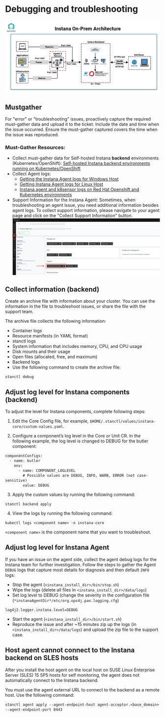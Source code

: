 # Debugging and troubleshooting
![Instana On-Prem Architecture](https://github.com/sanjitc/Cloud-Pak-for-Data/blob/main/images/Instana-On-Prem-Architecture.png)

## Mustgather
For "error" or "troubleshooting" issues, proactively capture the required must-gather data and upload it to the ticket.
Include the date and time when the issue occurred. Ensure the must-gather captured covers the time when the issue was reproduced.

### Must-Gather Resources:
- Collect must-gather data for Self-hosted Instana **backend** environments (Kubernetes/OpenShift):
  [Self-hosted Instana backend environments running on Kubernetes/OpenShift](https://www.ibm.com/support/pages/how-collect-instana-doc-self-hosted-instana-backend-environments-kubernetesopenshift)
- Collect Agent logs:
  - [Getting the Instana Agent logs for Windows Host](https://www.ibm.com/support/pages/node/7015761)
  - [Getting Instana Agent logs for Linux Host](https://www.ibm.com/support/pages/node/7024752)
  - [Instana agent and k8sensor logs on Red Hat Openshift and Kubernetes environments](https://www.ibm.com/support/pages/node/6823809)
- Support Information for the Instana Agent:
  Sometimes, when troubleshooting an agent issue, you need additional information besides agent logs. To collect support information, please navigate to your agent page and click on the "Collect Support Information" button.
![Collect Support Information for the Instana Agent](https://github.com/sanjitc/Cloud-Pak-for-Data/blob/main/images/Collect_Support_Information.png)  

## Collect information (**backend**)
Create an archive file with information about your cluster. You can use the information in the file to troubleshoot issues, or share the file with the support team.

The archive file collects the following information:

- Container logs
- Resource manifests (in YAML format)
- stanctl logs
- System information that includes memory, CPU, and CPU usage
- Disk mounts and their usage
- Open files (allocated, free, and maximum)
- Backend logs
- Use the following command to create the archive file:
```
stanctl debug
```

## Adjust log level for Instana components (**backend**)
To adjust the level for Instana components, complete following steps:

1. Edit the Core Config file, for example, `$HOME/.stanctl/values/instana-core/custom-values.yaml`.

2. Configure a component’s log level in the Core or Unit CR. In the following example, the log level is changed to DEBUG for the butler component:
```
componentConfigs:
  - name: butler
    env:
      - name: COMPONENT_LOGLEVEL
        # Possible values are DEBUG, INFO, WARN, ERROR (not case-sensitive)
        value: DEBUG
```
3. Apply the custom values by running the following command:
```
stanctl backend apply
```

4. View the logs by running the following command:
```
kubectl logs <component name> -n instana-core
```

`<component name>` is the component name that you want to troubleshoot.

## Adjust log level for Instana Agent
If you have an issue on the agent side, collect the agent debug logs for the Instana team for further investigation.
Follow the steps to gather the Agent `DEBUG` logs that capture most details for diagnosis and then default `INFO` logs:
- Stop the agent (`<instana_install_dir>/bin/stop.sh`)
- Wipe the logs (delete all files in `<instana_install_dir>/data/logs`)
- Set log level to DEBUG (change the severity in the configuration file (`*instanaAgentDir*/etc/org.ops4j.pax.logging.cfg`)
```
log4j2.logger.instana.level=DEBUG
```
- Start the agent (`<instana_install_dir>/bin/start.sh`)
- Reproduce the issue and after ~15 minutes zip up the logs (in `<instana_install_dir>/data/logs`) and upload the zip file to the support case.

## Host agent cannot connect to the Instana backend on SLES hosts
After you install the host agent on the local host on SUSE Linux Enterprise Server (SLES) 15 SP5 hosts for self monitoring, the agent does not automatically connect to the Instana backend.

You must use the agent external URL to connect to the backend as a remote host. Use the following command:
```
stanctl agent apply --agent-endpoint-host agent-acceptor.<base_domain> --agent-endpoint-port 8443
```
